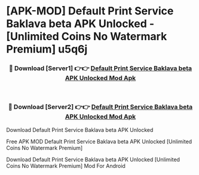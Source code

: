 # [APK-MOD] Default Print Service Baklava beta APK Unlocked - [Unlimited Coins No Watermark Premium] u5q6j



<div align="center">
<h3>🔴 Download [Server1] 👉👉 <a href="https://momento.my/?title=Default_Print_Service_Baklava_beta_APK_Unlocked">Default Print Service Baklava beta APK Unlocked Mod Apk</a></h3><br>

<h3>🔴 Download [Server2] 👉👉 <a href="https://momento.my/?title=Default_Print_Service_Baklava_beta_APK_Unlocked">Default Print Service Baklava beta APK Unlocked Mod Apk</a></h3>
</div>



Download Default Print Service Baklava beta APK Unlocked 

Free APK MOD Default Print Service Baklava beta APK Unlocked [Unlimited Coins No Watermark Premium]

Download Default Print Service Baklava beta APK Unlocked [Unlimited Coins No Watermark Premium] Mod For Android

